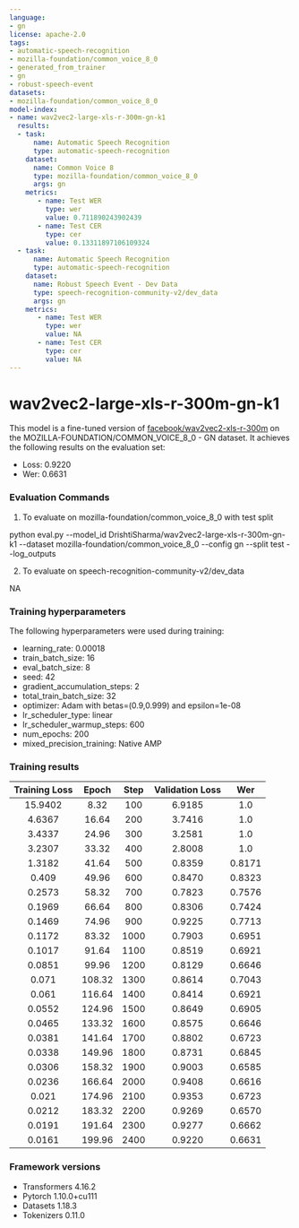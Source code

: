 ```yaml
---
language:
- gn
license: apache-2.0
tags:
- automatic-speech-recognition
- mozilla-foundation/common_voice_8_0
- generated_from_trainer
- gn
- robust-speech-event
datasets:
- mozilla-foundation/common_voice_8_0
model-index:
- name: wav2vec2-large-xls-r-300m-gn-k1
  results:
  - task: 
      name: Automatic Speech Recognition 
      type: automatic-speech-recognition
    dataset:
      name: Common Voice 8
      type: mozilla-foundation/common_voice_8_0
      args: gn
    metrics:
       - name: Test WER
         type: wer
         value: 0.711890243902439
       - name: Test CER
         type: cer
         value: 0.13311897106109324
  - task: 
      name: Automatic Speech Recognition
      type: automatic-speech-recognition
    dataset:
      name: Robust Speech Event - Dev Data
      type: speech-recognition-community-v2/dev_data
      args: gn
    metrics:
       - name: Test WER
         type: wer
         value: NA
       - name: Test CER
         type: cer
         value: NA
---
```


<!-- This model card has been generated automatically according to the information the Trainer had access to. You
should probably proofread and complete it, then remove this comment. -->

# wav2vec2-large-xls-r-300m-gn-k1

This model is a fine-tuned version of [facebook/wav2vec2-xls-r-300m](https://huggingface.co/facebook/wav2vec2-xls-r-300m) on the MOZILLA-FOUNDATION/COMMON_VOICE_8_0 - GN dataset.
It achieves the following results on the evaluation set:
- Loss: 0.9220
- Wer: 0.6631

### Evaluation Commands

1. To evaluate on mozilla-foundation/common_voice_8_0 with test split

python eval.py --model_id DrishtiSharma/wav2vec2-large-xls-r-300m-gn-k1 --dataset mozilla-foundation/common_voice_8_0 --config gn --split test --log_outputs

2. To evaluate on speech-recognition-community-v2/dev_data

NA

### Training hyperparameters

The following hyperparameters were used during training:
- learning_rate: 0.00018
- train_batch_size: 16
- eval_batch_size: 8
- seed: 42
- gradient_accumulation_steps: 2
- total_train_batch_size: 32
- optimizer: Adam with betas=(0.9,0.999) and epsilon=1e-08
- lr_scheduler_type: linear
- lr_scheduler_warmup_steps: 600
- num_epochs: 200
- mixed_precision_training: Native AMP

### Training results

| Training Loss | Epoch  | Step | Validation Loss | Wer    |
|:-------------:|:------:|:----:|:---------------:|:------:|
| 15.9402       | 8.32   | 100  | 6.9185          | 1.0    |
| 4.6367        | 16.64  | 200  | 3.7416          | 1.0    |
| 3.4337        | 24.96  | 300  | 3.2581          | 1.0    |
| 3.2307        | 33.32  | 400  | 2.8008          | 1.0    |
| 1.3182        | 41.64  | 500  | 0.8359          | 0.8171 |
| 0.409         | 49.96  | 600  | 0.8470          | 0.8323 |
| 0.2573        | 58.32  | 700  | 0.7823          | 0.7576 |
| 0.1969        | 66.64  | 800  | 0.8306          | 0.7424 |
| 0.1469        | 74.96  | 900  | 0.9225          | 0.7713 |
| 0.1172        | 83.32  | 1000 | 0.7903          | 0.6951 |
| 0.1017        | 91.64  | 1100 | 0.8519          | 0.6921 |
| 0.0851        | 99.96  | 1200 | 0.8129          | 0.6646 |
| 0.071         | 108.32 | 1300 | 0.8614          | 0.7043 |
| 0.061         | 116.64 | 1400 | 0.8414          | 0.6921 |
| 0.0552        | 124.96 | 1500 | 0.8649          | 0.6905 |
| 0.0465        | 133.32 | 1600 | 0.8575          | 0.6646 |
| 0.0381        | 141.64 | 1700 | 0.8802          | 0.6723 |
| 0.0338        | 149.96 | 1800 | 0.8731          | 0.6845 |
| 0.0306        | 158.32 | 1900 | 0.9003          | 0.6585 |
| 0.0236        | 166.64 | 2000 | 0.9408          | 0.6616 |
| 0.021         | 174.96 | 2100 | 0.9353          | 0.6723 |
| 0.0212        | 183.32 | 2200 | 0.9269          | 0.6570 |
| 0.0191        | 191.64 | 2300 | 0.9277          | 0.6662 |
| 0.0161        | 199.96 | 2400 | 0.9220          | 0.6631 |


### Framework versions

- Transformers 4.16.2
- Pytorch 1.10.0+cu111
- Datasets 1.18.3
- Tokenizers 0.11.0
